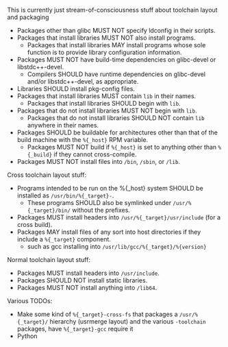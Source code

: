 This is currently just stream-of-consciousness stuff about toolchain layout and packaging

- Packages other than glibc MUST NOT specify ldconfig in their scripts.
- Packages that install libraries MUST NOT also install programs.
    - Packages that install libraries MAY install programs whose sole function
      is to provide library configuration information.
- Packages MUST NOT have build-time dependencies on glibc-devel or libstdc++-devel.
    - Compilers SHOULD have runtime dependencies on glibc-devel and/or libstdc++-devel, as appropriate.
- Libraries SHOULD install pkg-config files.
- Packages that install libraries MUST contain `lib` in their names.
    - Packages that install libraries SHOULD begin with `lib`.
- Packages that do not install libraries MUST NOT begin with `lib`.
    - Packages that do not install libraries SHOULD NOT contain `lib` anywhere in their names.
- Packages SHOULD be buildable for architectures other than that of the build machine with the `%{_host}` RPM variable.
    - Packages MUST NOT build if `%{_host}` is set to anything other than `%{_build}` if they cannot cross-compile.
- Packages MUST NOT install files into `/bin`, `/sbin`, or `/lib`.

Cross toolchain layout stuff:

- Programs intended to be run on the %{_host} system SHOULD be installed as `/usr/bin/%{_target}-`.
    - These programs SHOULD also be symlinked under `/usr/%{_target}/bin/` without the prefixes.
- Packages MUST install headers into `/usr/%{_target}/usr/include` (for a cross build).
- Packages MAY install files of any sort into host directories if they include a `%{_target}` component.
    - such as gcc installing into `/usr/lib/gcc/%{_target}/%{version}`

Normal toolchain layout stuff:

- Packages MUST install headers into `/usr/include`.
- Packages SHOULD NOT install static libraries.
- Packages MUST NOT install anything into `/lib64`.

Various TODOs:
- Make some kind of `%{_target}-cross-fs` that packages a `/usr/%{_target}/`
  hierarchy (usrmerge layout) and the various `-toolchain` packages, have
  `%{_target}-gcc` require it
- Python
